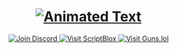 <h1 align="center">
  <a href="https://discord.gg/zS7TpV3p64">
    <img src="https://readme-typing-svg.herokuapp.com?font=Fira+Code&pause=1000&color=F76CEC&random=false&width=435&lines=eggs;something;idk;random;:p;bruh" alt="Animated Text" />
  </a>
</h1>

<p align="center">
  <a href="https://discord.gg/zS7TpV3p64">
    <img src="https://img.shields.io/badge/Join-Discord-7289da.svg?style=for-the-badge&logo=discord&logoColor=white" alt="Join Discord" />
  </a>
  <a href="https://scriptblox.com/u/_null">
    <img src="https://img.shields.io/badge/Visit-ScriptBlox-181717.svg?style=for-the-badge&logo=scriptblox&logoColor=white" alt="Visit ScriptBlox" />
  </a>
  <a href="https://guns.lol/ltseverydayyou">
    <img src="https://img.shields.io/badge/Visit-Guns.lol-1DA1F2.svg?style=for-the-badge&logo=guns.lol&logoColor=white" alt="Visit Guns.lol" />
  </a>
</p>
